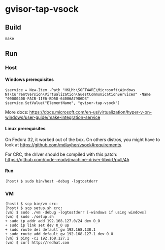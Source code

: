 # gvisor-tap-vsock 

## Build

```
make
```

## Run

### Host

#### Windows prerequisites

```
$service = New-Item -Path "HKLM:\SOFTWARE\Microsoft\Windows NT\CurrentVersion\Virtualization\GuestCommunicationServices" -Name "00000400-FACB-11E6-BD58-64006A7986D3"
$service.SetValue("ElementName", "gvisor-tap-vsock")
```

More docs: https://docs.microsoft.com/en-us/virtualization/hyper-v-on-windows/user-guide/make-integration-service

#### Linux prerequisites

On Fedora 32, it worked out of the box. On others distros, you might have to look at https://github.com/mdlayher/vsock#requirements.

For CRC, the driver should be compiled with this patch: https://github.com/code-ready/machine-driver-libvirt/pull/45.

#### Run

```
(host) $ sudo bin/host -debug -logtostderr
```

### VM

```
(host) $ scp bin/vm crc:
(host) $ scp setup.sh crc:
(vm) $ sudo ./vm -debug -logtostderr [-windows if using windows]
(vm) $ sudo ./setup.sh
+ sudo ip addr add 192.168.127.0/24 dev O_O
+ sudo ip link set dev O_O up
+ sudo route del default gw 192.168.130.1
+ sudo route add default gw 192.168.127.1 dev O_O
(vm) $ ping -c1 192.168.127.1
(vm) $ curl http://redhat.com
```
